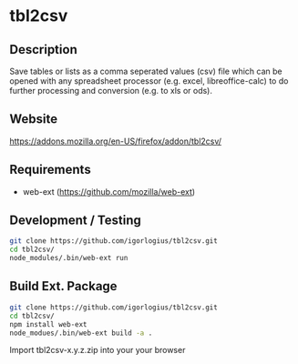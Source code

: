 # tbl2csv

## Description
Save tables or lists as a comma seperated values (csv) file which can be opened with any spreadsheet processor (e.g. excel, libreoffice-calc) to do further processing and conversion (e.g. to xls or ods).

## Website
https://addons.mozilla.org/en-US/firefox/addon/tbl2csv/

## Requirements

- web-ext (https://github.com/mozilla/web-ext)

## Development / Testing
```bash
git clone https://github.com/igorlogius/tbl2csv.git
cd tbl2csv/
node_modules/.bin/web-ext run
```

## Build Ext. Package

```bash
git clone https://github.com/igorlogius/tbl2csv.git
cd tbl2csv/
npm install web-ext
node_modues/.bin/web-ext build -a .
```

Import tbl2csv-x.y.z.zip into your your browser

